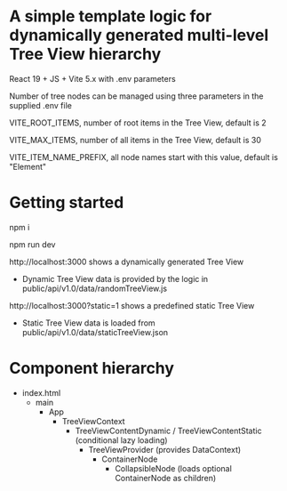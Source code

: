 # A simple template logic for dynamically generated multi-level Tree View hierarchy

React 19 + JS + Vite 5.x with .env parameters

Number of tree nodes can be managed using three parameters in the supplied .env file

VITE_ROOT_ITEMS, number of root items in the Tree View, default is 2

VITE_MAX_ITEMS, number of all items in the Tree View, default is 30

VITE_ITEM_NAME_PREFIX, all node names start with this value, default is "Element"

# Getting started

npm i

npm run dev

http://localhost:3000 shows a dynamically generated Tree View

- Dynamic Tree View data is provided by the logic in public/api/v1.0/data/randomTreeView.js

http://localhost:3000?static=1 shows a predefined static Tree View

- Static Tree View data is loaded from public/api/v1.0/data/staticTreeView.json

# Component hierarchy

- index.html
  - main
    - App
      - TreeViewContext
        - TreeViewContentDynamic / TreeViewContentStatic (conditional lazy loading)
          - TreeViewProvider (provides DataContext)
            - ContainerNode
              - CollapsibleNode (loads optional ContainerNode as children)
